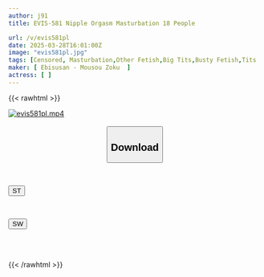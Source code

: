 ```yaml
---
author: j91
title: EVIS-581 Nipple Orgasm Masturbation 18 People

url: /v/evis581pl
date: 2025-03-28T16:01:00Z
image: "evis581pl.jpg"
tags: [Censored, Masturbation,Other Fetish,Big Tits,Busty Fetish,Tits	]
maker: [ Ebisusan - Mousou Zoku  ]
actress: [ ]
---
```



{{< rawhtml >}}

<div class="video" data-videoid="aj8jwv2RrghxK2g">
    <a href="javascript:;">
        <img src="/v/evis581pl/evis581pl.jpg" width="WIDTH" height="HEIGHT" alt="evis581pl.mp4" loading="lazy">
    </a>
</div>

<script type="text/javascript" src="https://j91.asia/asset/on-demand-st.js"></script>

<br>
  <link rel="stylesheet" href="https://j91.asia/asset/bs5.css">
  
  <center>
  <button class="btn btn-primary" type="button" data-bs-toggle="collapse" data-bs-target=".multi-collapse" aria-expanded="false" aria-controls="multiCollapseExample1 multiCollapseExample2"><h2>Download</h2></button></center>
</p>
<div class="row">
  <div class="col">
    <div class="collapse multi-collapse" id="multiCollapseExample1">
      <div class="card card-body">
	      	      <br>
<div class="buttons">  
<p><a href="/v/evis581pl/st.html" target="_blank"><button class="btn-hover color-3"><i class="fa fa-download"></i> ST</button></a></p></div>
    </div>
  </div>
</div>
  <div class="col">
    <div class="collapse multi-collapse" id="multiCollapseExample2">
      <div class="card card-body">
	      <br>
<div class="buttons">
<p><a href="/v/evis581pl/sw.html" target="_blank"><button class="btn-hover color-2"><i class="fa fa-download"></i> SW</button></a></p></div>
<br><br>
      </div>
    </div>
  </div>
</div>

{{< /rawhtml >}}